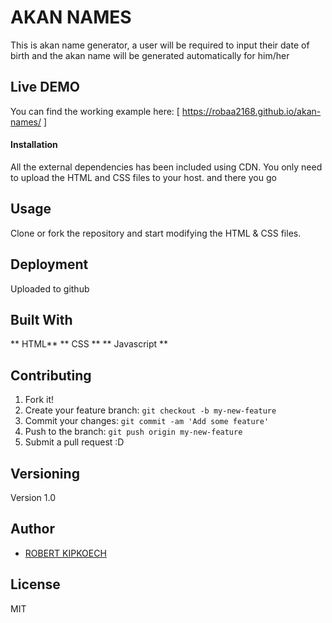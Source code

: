 #  AKAN NAMES

This is akan name generator, a user will be required to input their date of birth and the akan name will be generated automatically for him/her

## Live DEMO
You can find the working example here: [ https://robaa2168.github.io/akan-names/ ]

#### Installation
All the external dependencies has been included using CDN. You only need to upload the HTML and CSS files to your host.
and there you go
## Usage
Clone or fork the repository and start modifying the HTML & CSS files.


## Deployment
Uploaded to github

## Built With

** HTML**
** CSS **
** Javascript **


## Contributing

1. Fork it!
2. Create your feature branch: `git checkout -b my-new-feature`
3. Commit your changes: `git commit -am 'Add some feature'`
4. Push to the branch: `git push origin my-new-feature`
5. Submit a pull request :D

## Versioning

Version 1.0
## Author

* [ROBERT KIPKOECH]()

## License
MIT
